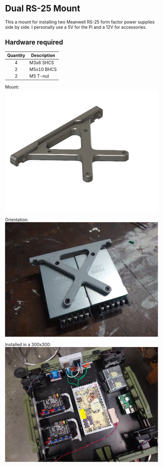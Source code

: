 # Dual RS-25 Mount

This a mount for installing two Meanwell RS-25 form factor power supplies side by side. I personally use a 5V for the Pi and a 12V for accessories.

## Hardware required

| Quantity | Description |
|:--------:|-------------|
| 4 | M3x6 SHCS |
| 2 | M5x10 BHCS |
| 2 | M5 T-nut |

Mount:
![Mount](Dual_RS-25_Mount.png)

Orientation:
![Orientation](Mount_Bottom.jpg)

Installed in a 300x300:
![Mount Installed](Dual_RS-25_Installed.jpg)